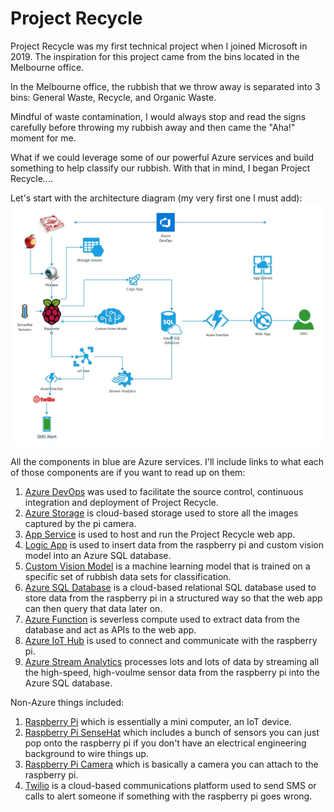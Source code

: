 # Project Recycle

Project Recycle was my first technical project when I joined Microsoft in 2019. The inspiration for this project came from the bins located in the Melbourne office. 

In the Melbourne office, the rubbish that we throw away is separated into 3 bins: 
General Waste, Recycle, and Organic Waste. 

Mindful of waste contamination, I would always stop and read the signs carefully before throwing my rubbish away and then came the "Aha!" moment for me. 

What if we could leverage some of our powerful Azure services and build something to help classify our rubbish. 
With that in mind, I began Project Recycle....  


Let's start with the architecture diagram (my very first one I must add): 
![Project Recycle Architecture Diagram](project-recycle-architecture.jpg)

All the components in blue are Azure services. I'll include links to what each of those components are if you want to read up on them: 
1. [Azure DevOps](https://docs.microsoft.com/en-us/azure/devops/?view=azure-devops) was used to facilitate the source control, continuous integration and deployment of Project Recycle.
2. [Azure Storage](https://docs.microsoft.com/en-us/azure/storage/) is cloud-based storage used to store all the images captured by the pi camera. 
3. [App Service](https://docs.microsoft.com/en-us/azure/app-service/) is used to host and run the Project Recycle web app. 
4. [Logic App](https://docs.microsoft.com/en-us/azure/logic-apps/) is used to insert data from the raspberry pi and custom vision model into an Azure SQL database. 
5. [Custom Vision Model](https://docs.microsoft.com/en-us/azure/cognitive-services/custom-vision-service/) is a machine learning model that is trained on a specific set of rubbish data sets for classification. 
6. [Azure SQL Database](https://docs.microsoft.com/en-us/azure/sql-database/) is a cloud-based relational SQL database used to store data from the raspberry pi in a structured way so that the web app can then query that data later on. 
7. [Azure Function](https://docs.microsoft.com/en-us/azure/azure-functions/) is severless compute used to extract data from the database and act as APIs to the web app. 
8. [Azure IoT Hub](https://docs.microsoft.com/en-us/azure/iot-hub/) is used to connect and communicate with the raspberry pi. 
9. [Azure Stream Analytics](https://docs.microsoft.com/en-us/azure/stream-analytics/) processes lots and lots of data by streaming all the high-speed, high-voulme sensor data from the raspberry pi into the Azure SQL database. 

Non-Azure things included: 
1. [Raspberry Pi](https://www.raspberrypi.org/documentation/) which is essentially a mini computer, an IoT device. 
2. [Raspberry Pi SenseHat](https://www.raspberrypi.org/documentation/hardware/sense-hat/) which includes a bunch of sensors you can just pop onto the raspberry pi if you don't have an electrical engineering background to wire things up. 
3. [Raspberry Pi Camera](https://projects.raspberrypi.org/en/projects/getting-started-with-picamera) which is basically a camera you can attach to the raspberry pi. 
4. [Twilio](https://www.twilio.com/) is a cloud-based communications platform used to send SMS or calls to alert someone if something with the raspberry pi goes wrong. 




